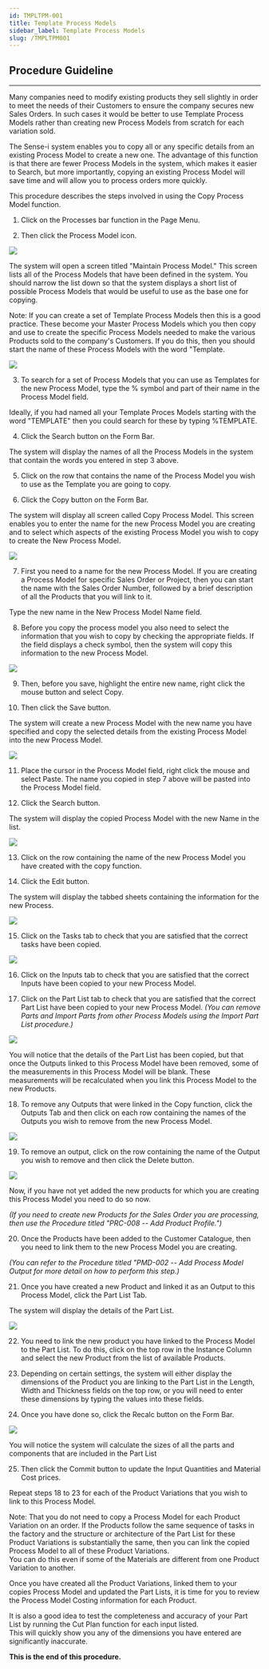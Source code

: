 ```yaml
---
id: TMPLTPM-001
title: Template Process Models 
sidebar_label: Template Process Models 
slug: /TMPLTPM001
---
```

## Procedure Guideline  
___

Many companies need to modify existing products they sell slightly in order to meet the needs of their Customers to ensure the company secures new Sales Orders. In such cases it would be better to use Template Process Models rather than creating new Process Models from scratch for each variation sold.  

The Sense-i system enables you to copy all or any specific details from an existing Process Model to create a new one. The advantage of this function is that there are fewer Process Models in the system, which makes it easier to Search, but more importantly, copying an existing Process Model will save time and will allow you to process orders more quickly.  

This procedure describes the steps involved in using the Copy Process Model function.  

1. Click on the Processes bar function in the Page Menu.  

2. Then click the Process Model icon.  
	
![](../static/img/docs/PMD-006/image2.png)  

The system will open a screen titled "Maintain Process Model." This screen lists all of the Process Models that have been defined in the system. You should narrow the list down so that the system displays a short list of possible Process Models that would be useful to use as the base one for copying.  

Note: If you can create a set of Template Process Models then this is a good practice. These become your Master Process Models which you then copy and use to create the specific Process Models needed to make the various Products sold to the company's Customers. If you do this, then you should start the name of these Process Models with the word "Template.  

![](../static/img/docs/PMD-006/image1.png)  

3. To search for a set of Process Models that you can use as Templates for the new Process Model, type the % symbol and part of their name in the Process Model field.  

Ideally, if you had named all your Template Proces Models starting with the word "TEMPLATE" then you could search for these by typing %TEMPLATE.  

4. Click the Search button on the Form Bar.  

The system will display the names of all the Process Models in the system that contain the words you entered in step 3 above.  

5. Click on the row that contains the name of the Process Model you wish to use as the Template you are going to copy.  

6. Click the Copy button on the Form Bar.  

The system will display all screen called Copy Process Model. This screen enables you to enter the name for the new Process Model you are creating and to select which aspects of the existing Process Model you wish to copy to create the New Process Model.  

![](../static/img/docs/PMD-006/image3.png)  

7. First you need to a name for the new Process Model. If you are creating a Process Model for specific Sales Order or Project, then you can start the name with the Sales Order Number, followed by a brief description of all the Products that you will link to it.  

Type the new name in the New Process Model Name field.  

8. Before you copy the process model you also need to select the information that you wish to copy by checking the appropriate fields. If the field displays a check symbol, then the system will copy this information to the new Process Model.  

![](../static/img/docs/PMD-006/image4.png)  

9. Then, before you save, highlight the entire new name, right click the mouse button and select Copy.  

10. Then click the Save button.  

The system will create a new Process Model with the new name you have specified and copy the selected details from the existing Process Model into the new Process Model.  

![](../static/img/docs/PMD-006/image5.png)  

11. Place the cursor in the Process Model field, right click the mouse and select Paste. The name you copied in step 7 above will be pasted into the Process Model field.  

12. Click the Search button.  

The system will display the copied Process Model with the new Name in the list.  

![](../static/img/docs/PMD-006/image6.png)  

13. Click on the row containing the name of the new Process Model you have created with the copy function. 

14. Click the Edit button.  

The system will display the tabbed sheets containing the information for the new Process.  

![](../static/img/docs/PMD-006/image7.png)  

15. Click on the Tasks tab to check that you are satisfied that the correct tasks have been copied.  

![](../static/img/docs/PMD-006/image8.png)  

16. Click on the Inputs tab to check that you are satisfied that the correct Inputs have been copied to your new Process Model.  

17. Click on the Part List tab to check that you are satisfied that the correct Part List have been copied to your new Process Model. *(You can remove Parts and Import Parts from other Process Models using the Import Part List procedure.)*  

![](../static/img/docs/PMD-006/image9.png)  

You will notice that the details of the Part List has been copied, but that once the Outputs linked to this Process Model have been removed, some of the measurements in this Process Model will be blank. These measurements will be recalculated when you link this Process Model to the new Products.  

18. To remove any Outputs that were linked in the Copy function, click the Outputs Tab and then click on each row containing the names of the Outputs you wish to remove from the new Process Model.  

![](../static/img/docs/PMD-006/image10.png)  

19. To remove an output, click on the row containing the name of the Output you wish to remove and then click the Delete button.  

![](../static/img/docs/PMD-006/image11.png)  

Now, if you have not yet added the new products for which you are creating this Process Model you need to do so now.  

*(If you need to create new Products for the Sales Order you are processing, then use the Procedure titled "PRC-008 -- Add Product Profile.")*  

20. Once the Products have been added to the Customer Catalogue, then you need to link them to the new Process Model you are creating.  

*(You can refer to the Procedure titled "PMD-002 -- Add Process Model Output for more detail on how to perform this step.)*  

21. Once you have created a new Product and linked it as an Output to this Process Model, click the Part List Tab.  

The system will display the details of the Part List.  

![](../static/img/docs/PMD-006/image9.png)  

22. You need to link the new product you have linked to the Process Model to the Part List. To do this, click on the top row in the Instance Column and select the new Product from the list of available Products.  

23. Depending on certain settings, the system will either display the dimensions of the Product you are linking to the Part List in the Length, Width and Thickness fields on the top row, or you will need to enter these dimensions by typing the values into these fields.  

24. Once you have done so, click the Recalc button on the Form Bar.  

![](../static/img/docs/PMD-006/image12.png)  

You will notice the system will calculate the sizes of all the parts and components that are included in the Part List  

25. Then click the Commit button to update the Input Quantities and Material Cost prices.  

Repeat steps 18 to 23 for each of the Product Variations that you wish to link to this Process Model.  

Note: That you do not need to copy a Process Model for each Product Variation on an order. If the Products follow the same sequence of tasks in the factory and the structure or architecture of the Part List for these Product Variations is substantially the same, then you can link the copied Process Model to all of these Product Variations.  
You can do this even if some of the Materials are different from one Product Variation to another.  

Once you have created all the Product Variations, linked them to your copies Process Model and updated the Part Lists, it is time for you to review the Process Model Costing information for each Product.  

It is also a good idea to test the completeness and accuracy of your Part List by running the Cut Plan function for each input listed.  
This will quickly show you any of the dimensions you have entered are significantly inaccurate.  

**This is the end of this procedure.**
